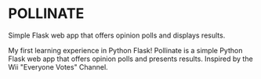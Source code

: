 # POLLINATE
Simple Flask web app that offers opinion polls and displays results.

My first learning experience in Python Flask! Pollinate is a simple Python Flask web app that offers opinion polls and presents results. Inspired by the Wii "Everyone Votes" Channel.
